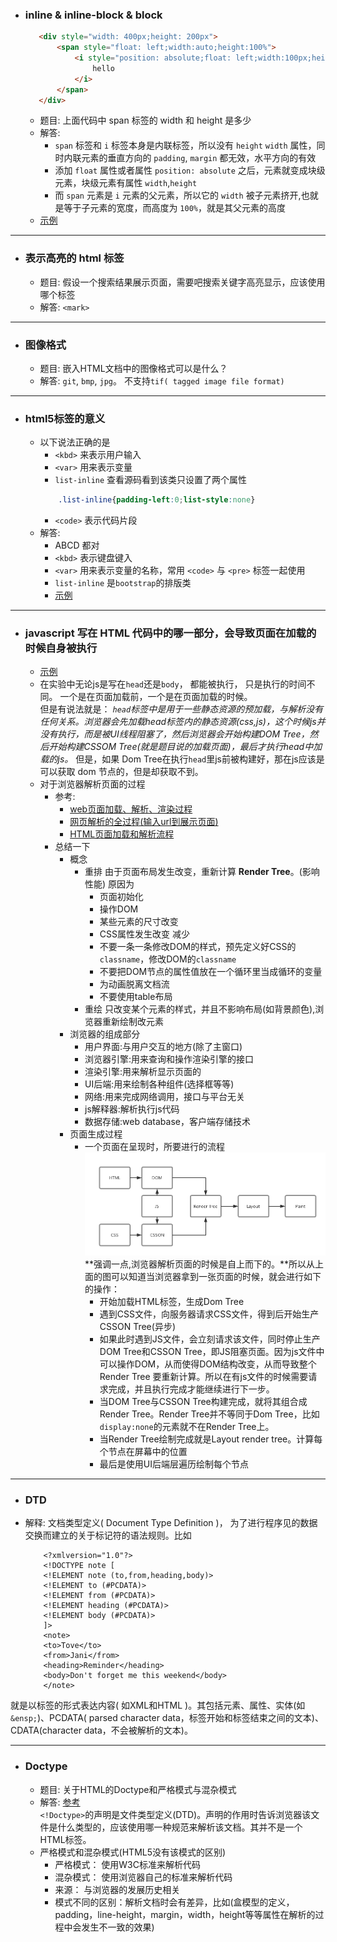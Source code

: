 - ###  inline & inline-block & block
     ```html
        <div style="width: 400px;height: 200px">
            <span style="float: left;width:auto;height:100%">
                <i style="position: absolute;float: left;width:100px;height: 5px">
                    hello
                </i>
            </span>
        </div>
     ```
    + 题目: 上面代码中 span 标签的 width 和 height 是多少       
    + 解答: 
        * `span` 标签和 `i` 标签本身是内联标签，所以没有 `height` `width` 属性，同时内联元素的垂直方向的 `padding`, `margin` 都无效，水平方向的有效
        * 添加 `float` 属性或者属性 `position: absolute` 之后，元素就变成块级元素，块级元素有属性 `width`,`height`
        * 而 `span` 元素是 `i` 元素的父元素，所以它的 `width` 被子元素挤开,也就是等于子元素的宽度，而高度为 `100%`，就是其父元素的高度
    + [示例](inline&inline-block&block.html)

---
- ###  表示高亮的 html 标签

    + 题目: 假设一个搜索结果展示页面，需要吧搜索关键字高亮显示，应该使用哪个标签      
    + 解答: `<mark>`
    
---
- ###  图像格式
    + 题目: 嵌入HTML文档中的图像格式可以是什么？     
    + 解答: `git`, `bmp`, `jpg`。 不支持`tif( tagged image file format)`

---
- ### html5标签的意义
    + 以下说法正确的是
        * `<kbd>` 来表示用户输入
        * `<var>` 用来表示变量
        * `list-inline` 查看源码看到该类只设置了两个属性
        ```css
            .list-inline{padding-left:0;list-style:none}
        ```
        * `<code>` 表示代码片段
    + 解答:
        * ABCD 都对
        * `<kbd>` 表示键盘键入
        * `<var>` 用来表示变量的名称，常用 `<code>` 与 `<pre>` 标签一起使用
        * `list-inline` 是`bootstrap`的排版类
        * [示例](html5tag.html)

---
- ### javascript 写在 HTML 代码中的哪一部分，会导致页面在加载的时候自身被执行
    + [示例](js加载问题.html)
    + 在实验中无论js是写在`head`还是`body`， 都能被执行， 只是执行的时间不同。 一个是在页面加载前，一个是在页面加载的时候。  
    但是有说法就是： *`head`标签中是用于一些静态资源的预加载，与解析没有任何关系。浏览器会先加载head标签内的静态资源(css,js)，这个时候js并没有执行，而是被UI线程阻塞了，然后浏览器会开始构建DOM Tree，然后开始构建CSSOM Tree(就是题目说的加载页面)，最后才执行head中加载的js。*
    但是，如果 Dom Tree在执行`head`里js前被构建好，那在js应该是可以获取 dom 节点的，但是却获取不到。
    + 对于浏览器解析页面的过程
        * 参考:
            - [web页面加载、解析、渲染过程](https://www.cnblogs.com/CandyManPing/p/6635008.html)
            - [网页解析的全过程(输入url到展示页面)](https://www.cnblogs.com/wpshan/p/6282061.html)         
            - [HTML页面加载和解析流程](https://blog.csdn.net/qq_39793127/article/details/78900707)
        * 总结一下
            - 概念
                + 重排
                    由于页面布局发生改变，重新计算 **Render Tree**。(影响性能)  原因为
                    * 页面初始化
                    * 操作DOM
                    * 某些元素的尺寸改变
                    * CSS属性发生改变
                    减少
                    * 不要一条一条修改DOM的样式，预先定义好CSS的`classname`，修改DOM的`classname`
                    * 不要把DOM节点的属性值放在一个循环里当成循环的变量
                    * 为动画脱离文档流
                    * 不要使用table布局
                + 重绘
                    只改变某个元素的样式，并且不影响布局(如背景颜色),浏览器重新绘制改元素
            - 浏览器的组成部分
                + 用户界面:与用户交互的地方(除了主窗口)
                + 浏览器引擎:用来查询和操作渲染引擎的接口
                + 渲染引擎:用来解析显示页面的
                + UI后端:用来绘制各种组件(选择框等等)
                + 网络:用来完成网络调用，接口与平台无关
                + js解释器:解析执行js代码
                + 数据存储:web database，客户端存储技术
            - 页面生成过程
                + 一个页面在呈现时，所要进行的流程
                ![一个页面在呈现时，所要进行的流程](image/web_show_flow.png)  
                **强调一点,浏览器解析页面的时候是自上而下的。**所以从上面的图可以知道当浏览器拿到一张页面的时候，就会进行如下的操作：
                    * 开始加载HTML标签，生成Dom Tree
                    * 遇到CSS文件，向服务器请求CSS文件，得到后开始生产CSSON Tree(异步)
                    * 如果此时遇到JS文件，会立刻请求该文件，同时停止生产DOM Tree和CSSON Tree，即JS阻塞页面。因为js文件中可以操作DOM，从而使得DOM结构改变，从而导致整个 Render Tree 要重新计算。所以在有js文件的时候需要请求完成，并且执行完成才能继续进行下一步。
                    * 当DOM Tree与CSSON Tree构建完成，就将其组合成Render Tree。Render Tree并不等同于Dom Tree，比如 `display:none`的元素就不在Render Tree上。
                    * 当Render Tree绘制完成就是Layout render tree。计算每个节点在屏幕中的位置
                    * 最后是使用UI后端层遍历绘制每个节点

---
- ### DTD
- 解释: 文档类型定义( Document Type Definition )， 为了进行程序见的数据交换而建立的关于标记符的语法规则。比如 
    ```
        <?xmlversion="1.0"?>
        <!DOCTYPE note [
        <!ELEMENT note (to,from,heading,body)>
        <!ELEMENT to (#PCDATA)>
        <!ELEMENT from (#PCDATA)>
        <!ELEMENT heading (#PCDATA)>
        <!ELEMENT body (#PCDATA)>
        ]>
        <note>
        <to>Tove</to>
        <from>Jani</from>
        <heading>Reminder</heading>
        <body>Don't forget me this weekend</body>
        </note>
    ```
就是以标签的形式表达内容( 如XML和HTML )。其包括元素、属性、实体(如`&ensp;`)、PCDATA( parsed character data，标签开始和标签结束之间的文本)、CDATA(character data，不会被解析的文本)。

---
- ### Doctype
    + 题目: 关于HTML的Doctype和严格模式与混杂模式
    + 解答: [参考](https://www.cnblogs.com/wuqiutong/p/5986191.html)  
            `<!Doctype>`的声明是文件类型定义(DTD)。声明的作用时告诉浏览器该文件是什么类型的，应该使用哪一种规范来解析该文档。其并不是一个HTML标签。
    + 严格模式和混杂模式(HTML5没有该模式的区别)
        * 严格模式： 使用W3C标准来解析代码
        * 混杂模式： 使用浏览器自己的标准来解析代码
        * 来源： 与浏览器的发展历史相关
        * 模式不同的区别：解析文档时会有差异，比如(盒模型的定义，padding，line-height，margin，width，height等等属性在解析的过程中会发生不一致的效果)
